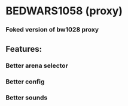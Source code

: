 # BEDWARS1058 (proxy)
### Foked version of bw1028 proxy
## Features:
### Better arena selector
### Better config
### Better sounds
